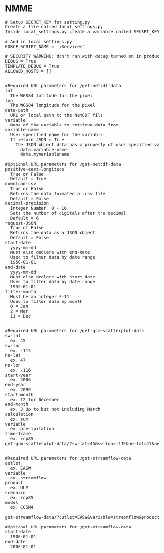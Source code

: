 # NMME
<pre>
# Setup SECRET_KEY for setting.py
Create a file called local_settings.py
Inside local_settings.py create a variable called SECRET_KEY and assign a string (long, random key).

# Add in local_settings.py
FORCE_SCRIPT_NAME = '/Services'

# SECURITY WARNING: don't run with debug turned on in production!
DEBUG = True
TEMPLATE_DEBUG = True
ALLOWED_HOSTS = []


#Required URL parameters for /get-netcdf-data
lat
  The WGS84 latitude for the pixel
lon
  The WGS84 longitude for the pixel
data-path
  URL or local path to the NetCDF file
variable
  Name of the variable to retrieve data from
variable-name
  User specified name for the variable
  If return_JSON = True 
    The JSON object data has a property of user specified variable name
      data.variable-name
      data.myVariableName

#Optional URL parameters for /get-netcdf-data
positive-east-longitude
  True or False
  Default = True
download-csv
  True or False
  Returns the data formated a .csv file
  Default = False
decimal-precision
  Integer Number  0 - 10
  Sets the number of digitals after the decimal
  Default = 6
request-JSON
  True of False
  Returns the data as a JSON object
  Default = False
start-date
  yyyy-mm-dd
  Must also declare with end-date
  Used to filter data by date range
  1950-01-01
end-date
  yyyy-mm-dd
  Must also declare with start-date
  Used to filter data by date range
  1955-01-01
filter-month
  Must be an integer 0-11
  Used to filter data by month
  0 = Jan
  2 = Mar
  11 = Dec


#Required URL parameters for /get-gcm-scatterplot-data
sw-lat
  ex. 45
sw-lon
  ex. -115
ne-lat
  ex. 47
ne-lon
  ex. -116
start-year
  ex. 2006
end-year
  ex. 2099
start-month
  ex. 12 for December
end-month
  ex. 3 Up to but not including March
calculation
  ex. sum
variable
  ex. precipitation
time-frame
  ex. rcp85
get-gcm-scatterplot-data/?sw-lat=45&sw-lon=-115&ne-lat=47&ne-lon=-116&start-year=2006&end-year=2099&start-month=11&end-month=2&calculation=sum&variable=precipitation&time-frame=rcp85


#Required URL parameters for /get-streamflow-data
outlet
  ex. EASW 
variable
  ex. streamflow
product
  ex. ULM
scenario
  ex. rcp85
model
  ex. CCSM4

get-streamflow-data/?outlet=EASW&variable=streamflow&product=ULM&scenario=rcp85&model=CCSM4

#Optional URL parameters for /get-streamflow-data
start-date
  1900-01-01
end-date
  2000-01-01

</pre>